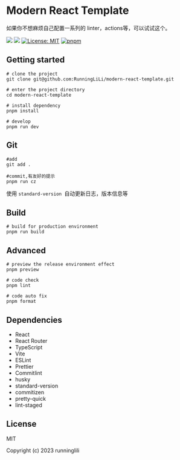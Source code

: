 # Modern React Template

如果你不想麻烦自己配置一系列的 linter，actions等，可以试试这个。

![](https://img.shields.io/badge/language-react-rgb(20,158,202).svg)
![](https://img.shields.io/badge/build-passing-brightgreen)
[![License: MIT](https://img.shields.io/badge/License-MIT-yellow.svg)](https://opensource.org/licenses/MIT)
[![pnpm](https://img.shields.io/badge/pnpm-enabled-brightgreen.svg)](https://pnpm.js.org/)
## Getting started

```shell
# clone the project
git clone git@github.com:RunningLiLi/modern-react-template.git

# enter the project directory
cd modern-react-template

# install dependency
pnpm install

# develop
pnpm run dev
```

## Git

```shell
#add
git add .

#commit,有友好的提示
pnpm run cz
```

使用 `standard-version `自动更新日志，版本信息等

## Build

```shell
# build for production environment
pnpm run build
```

## Advanced

```shell
# preview the release environment effect
pnpm preview

# code check
pnpm lint

# code auto fix
pnpm format
```

## Dependencies

- React
- React Router
- TypeScript
- Vite
- ESLint
- Prettier
- Commitlint
- husky
- standard-version
- commitizen
- pretty-quick
- lint-staged

## License

MIT

Copyright (c) 2023 runninglili
